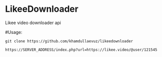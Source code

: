 # LikeeDownloader
Likee video downloader api

#Usage:

```
git clone https://github.com/khamdullaevuz/likeedownloader

https://SERVER_ADDRESS/index.php?url=https://likee.video/@user/121545

```
